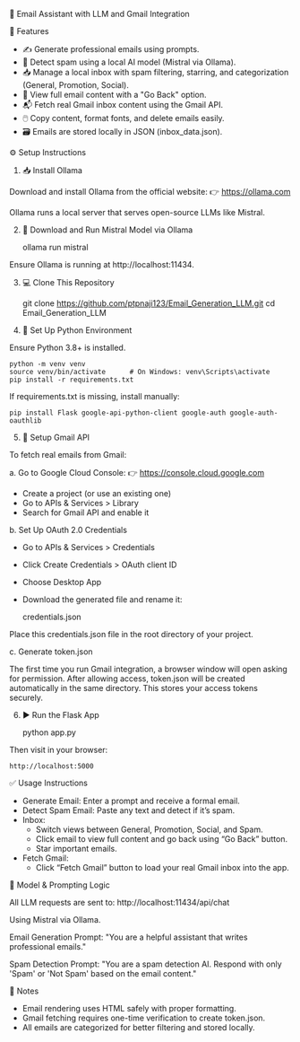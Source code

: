 
📧 Email Assistant with LLM and Gmail Integration

🔧 Features

- ✍️ Generate professional emails using prompts.
- 🚫 Detect spam using a local AI model (Mistral via Ollama).
- 📥 Manage a local inbox with spam filtering, starring, and categorization (General, Promotion, Social).
- 💌 View full email content with a "Go Back" option.
- 📬 Fetch real Gmail inbox content using the Gmail API.
- 🖱️ Copy content, format fonts, and delete emails easily.
- 🗃️ Emails are stored locally in JSON (inbox_data.json).

⚙️ Setup Instructions

1. 📥 Install Ollama

Download and install Ollama from the official website:
👉 https://ollama.com

Ollama runs a local server that serves open-source LLMs like Mistral.

2. 🧠 Download and Run Mistral Model via Ollama

    ollama run mistral

Ensure Ollama is running at http://localhost:11434.

3. 💻 Clone This Repository

    git clone https://github.com/ptpnaji123/Email_Generation_LLM.git
    cd Email_Generation_LLM

4. 🐍 Set Up Python Environment

Ensure Python 3.8+ is installed.

    python -m venv venv
    source venv/bin/activate      # On Windows: venv\Scripts\activate
    pip install -r requirements.txt

If requirements.txt is missing, install manually:

    pip install Flask google-api-python-client google-auth google-auth-oauthlib

5. 📧 Setup Gmail API

To fetch real emails from Gmail:

a. Go to Google Cloud Console:
👉 https://console.cloud.google.com

- Create a project (or use an existing one)
- Go to APIs & Services > Library
- Search for Gmail API and enable it

b. Set Up OAuth 2.0 Credentials

- Go to APIs & Services > Credentials
- Click Create Credentials > OAuth client ID
- Choose Desktop App
- Download the generated file and rename it:

    credentials.json

Place this credentials.json file in the root directory of your project.

c. Generate token.json

The first time you run Gmail integration, a browser window will open asking for permission. After allowing access, token.json will be created automatically in the same directory. This stores your access tokens securely.

6. ▶️ Run the Flask App

    python app.py

Then visit in your browser:

    http://localhost:5000


✅ Usage Instructions

- Generate Email: Enter a prompt and receive a formal email.
- Detect Spam Email: Paste any text and detect if it’s spam.
- Inbox:
  - Switch views between General, Promotion, Social, and Spam.
  - Click email to view full content and go back using “Go Back” button.
  - Star important emails.
- Fetch Gmail:
  - Click “Fetch Gmail” button to load your real Gmail inbox into the app.

🧠 Model & Prompting Logic

All LLM requests are sent to:
http://localhost:11434/api/chat

Using Mistral via Ollama.

Email Generation Prompt:
"You are a helpful assistant that writes professional emails."

Spam Detection Prompt:
"You are a spam detection AI. Respond with only 'Spam' or 'Not Spam' based on the email content."

📌 Notes

- Email rendering uses HTML safely with proper formatting.
- Gmail fetching requires one-time verification to create token.json.
- All emails are categorized for better filtering and stored locally.
